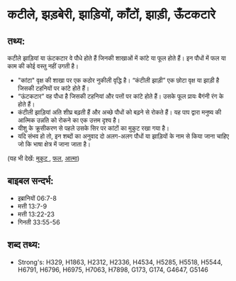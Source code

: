 # कटीले, झड़बेरी, झाड़ियों, काँटों, झाड़ी, ऊँटकटारे #

## तथ्य: ##

कटीले झाड़ियां या ऊंटकटार वे पौधे होते हैं जिनकी शाखाओं में कांटे या फूल होते हैं। इन पौधों में फल या काम की कोई वस्तु नहीं उगती है।

* "कांटा" वृक्ष की शाखा पर एक कठोर नुकीली वृद्धि है। “कंटीली झाड़ी” एक छोटा वृक्ष या झाड़ी है जिसकी टहनियों पर कांटे होते हैं।
* “ऊंटकटार” वह पौधा है जिसकी टहनियां और पत्तों पर कांटे होते हैं। उसके फूल प्रायः बैगंनी रंग के होते हैं।
* कंटीली झाड़ियां अति शीघ्र बढ़ती हैं और अच्छे पौधों को बढ़ने से रोकते हैं। यह पाप द्वारा मनुष्य की आत्मिक उन्नति को रोकने का एक उत्तम दृश्य है। 
* यीशु के क्रूसीकरण से पहले उसके सिर पर कांटों का मुकुट रखा गया है। 
* यदि संभव हो तो, इन शब्दों का अनुवाद दो अलग-अलग पौधों या झाड़ियों के नाम से किया जाना चाहिए जो कि भाषा क्षेत्र में जाना जाता है।

(यह भी देखें: [मुकुट ](../crown.md), [फल](../fruit.md), [आत्मा](../spirit.md))

## बाइबल सन्दर्भ: ##

* इब्रानियों 06:7-8
* मत्ती 13:7-9
* मत्ती 13:22-23
* गिनती 33:55-56

## शब्द तथ्य: ##

* Strong's: H329, H1863, H2312, H2336, H4534, H5285, H5518, H5544, H6791, H6796, H6975, H7063, H7898, G173, G174, G4647, G5146
